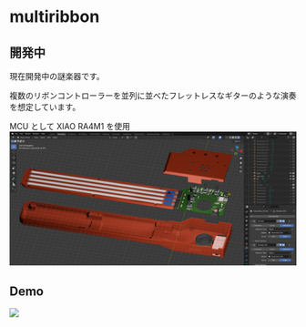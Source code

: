 # multiribbon

## 開発中

現在開発中の謎楽器です。

複数のリボンコントローラーを並列に並べたフレットレスなギターのような演奏を想定しています。

MCU として XIAO RA4M1 を使用
![](images/20250523_multiribbon_1.png)

## Demo
[![](https://img.youtube.com/vi/zGtmaKtH2Xs/0.jpg)](https://www.youtube.com/watch?v=zGtmaKtH2Xs)
